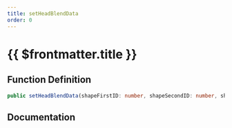 ```yaml
---
title: setHeadBlendData
order: 0
---
```


# {{ $frontmatter.title }}

## Function Definition

```ts
public setHeadBlendData(shapeFirstID: number, shapeSecondID: number, shapeThirdID: number, skinFirstID: number, skinSecondID: number, skinThirdID: number, shapeMix: number, skinMix: number, thirdMix: number): void;
```

## Documentation

<!--@include: ./parts/setHeadBlendData.md-->
